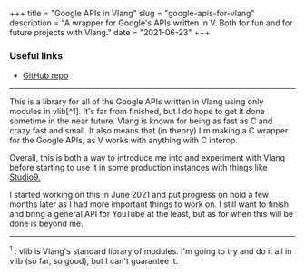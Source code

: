 +++
title = "Google APIs in Vlang"
slug = "google-apis-for-vlang"
description = "A wrapper for Google's APIs written in V. Both for fun and for future projects with Vlang."
date = "2021-06-23"
+++

### Useful links
- [GitHub repo](https://github.com/doamatto/googleapis)

---

This is a library for all of the Google APIs written in Vlang using only modules in vlib[^1]. It's far from finished, but I do hope to get it done sometime in the near future. Vlang is known for being as fast as C and crazy fast and small. It also means that (in theory) I'm making a C wrapper for the Google APIs, as V works with anything with C interop.

Overall, this is both a way to introduce me into and experiment with Vlang before starting to use it in some production instances with things like [Studio9.](/projects/mono)

I started working on this in June 2021 and put progress on hold a few months later as I had more important things to work on. I still want to finish and bring a general API for YouTube at the least, but as for when this will be done is beyond me.

---

<sup id="1">1</sup> : vlib is Vlang's standard library of modules. I'm going to try and do it all in vlib (so far, so good), but I can't guarantee it.
